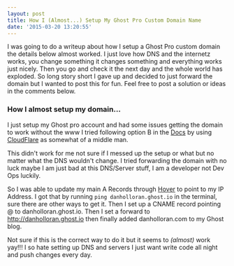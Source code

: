 ```yaml
---
layout: post
title: How I (Almost...) Setup My Ghost Pro Custom Domain Name
date: '2015-03-20 13:20:55'
---
```


I was going to do a writeup about how I setup a Ghost Pro custom domain the details below almost worked.  I just love how DNS and the internetz works, you change something it changes something and everything works just nicely.  Then you go and check it the next day and the whole world has exploded. So long story short I gave up and decided to just forward the domain but I wanted to post this for fun. Feel free to post a solution or ideas in the comments below.  

### How I almost setup my domain...
I just setup my Ghost pro account and had some issues getting the domain to work without the www I tried following option B in the [Docs](https://ghost.org/blogs/domains/#setup) by using [CloudFlare](https://www.cloudflare.com/) as somewhat of a middle man.  

This didn't work for me not sure if I messed up the setup or what but no matter what the DNS wouldn't change. I tried forwarding the domain with no luck maybe I am just bad at this DNS/Server stuff, I am a developer not Dev Ops luckily.  

So I was able to update my main A Records through [Hover](https://www.hover.com/)  to point to my IP Address.  I got that by running `ping danholloran.ghost.io` in the terminal, sure there are other ways to get it. Then I set up a CNAME record pointing @ to danholloran.ghost.io.  Then I set a forward to http://danholloran.ghost.io then finally added danholloran.com to my Ghost blog.  

Not sure if this is the correct way to do it but it seems to *(almost)* work yay!!!  I so hate setting up DNS and servers I just want write code all night and push changes every day.